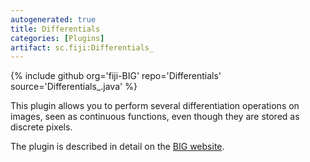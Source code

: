 ```yaml
---
autogenerated: true
title: Differentials
categories: [Plugins]
artifact: sc.fiji:Differentials_
---
```


{% include github org='fiji-BIG' repo='Differentials' source='Differentials_.java' %}

This plugin allows you to perform several differentiation operations on images, seen as continuous functions, even though they are stored as discrete pixels.

The plugin is described in detail on the [BIG website](http://bigwww.epfl.ch/thevenaz/differentials/).
